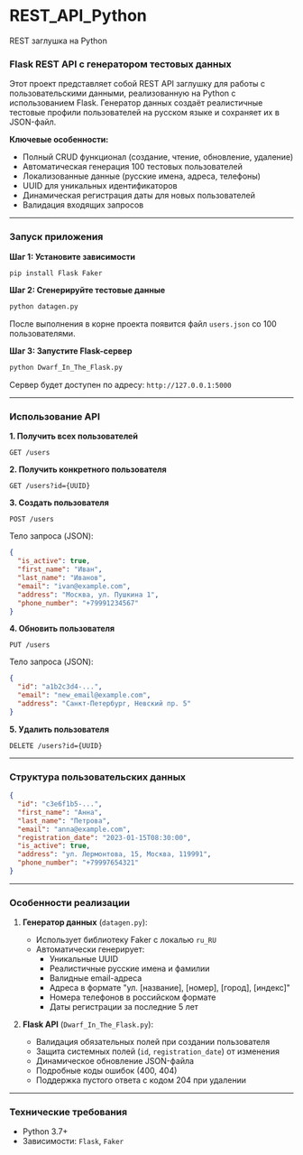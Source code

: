# REST_API_Python
REST заглушка на Python
### Flask REST API с генератором тестовых данных

Этот проект представляет собой REST API заглушку для работы с пользовательскими данными, реализованную на Python с использованием Flask. Генератор данных создаёт реалистичные тестовые профили пользователей на русском языке и сохраняет их в JSON-файл.

**Ключевые особенности:**
- Полный CRUD функционал (создание, чтение, обновление, удаление)
- Автоматическая генерация 100 тестовых пользователей
- Локализованные данные (русские имена, адреса, телефоны)
- UUID для уникальных идентификаторов
- Динамическая регистрация даты для новых пользователей
- Валидация входящих запросов

---

### Запуск приложения

**Шаг 1: Установите зависимости**
```bash
pip install Flask Faker
```

**Шаг 2: Сгенерируйте тестовые данные**
```bash
python datagen.py
```
После выполнения в корне проекта появится файл `users.json` со 100 пользователями.

**Шаг 3: Запустите Flask-сервер**
```bash
python Dwarf_In_The_Flask.py
```
Сервер будет доступен по адресу: `http://127.0.0.1:5000`

---

### Использование API

**1. Получить всех пользователей**
```http
GET /users
```

**2. Получить конкретного пользователя**
```http
GET /users?id={UUID}
```

**3. Создать пользователя**
```http
POST /users
```
Тело запроса (JSON):
```json
{
  "is_active": true,
  "first_name": "Иван",
  "last_name": "Иванов",
  "email": "ivan@example.com",
  "address": "Москва, ул. Пушкина 1",
  "phone_number": "+79991234567"
}
```

**4. Обновить пользователя**
```http
PUT /users
```
Тело запроса (JSON):
```json
{
  "id": "a1b2c3d4-...",
  "email": "new_email@example.com",
  "address": "Санкт-Петербург, Невский пр. 5"
}
```

**5. Удалить пользователя**
```http
DELETE /users?id={UUID}
```

---

### Структура пользовательских данных
```json
{
  "id": "c3e6f1b5-...",
  "first_name": "Анна",
  "last_name": "Петрова",
  "email": "anna@example.com",
  "registration_date": "2023-01-15T08:30:00",
  "is_active": true,
  "address": "ул. Лермонтова, 15, Москва, 119991",
  "phone_number": "+79997654321"
}
```

---

### Особенности реализации
1. **Генератор данных** (`datagen.py`):
   - Использует библиотеку Faker с локалью `ru_RU`
   - Автоматически генерирует:
     - Уникальные UUID
     - Реалистичные русские имена и фамилии
     - Валидные email-адреса
     - Адреса в формате "ул. [название], [номер], [город], [индекс]"
     - Номера телефонов в российском формате
     - Даты регистрации за последние 5 лет

2. **Flask API** (`Dwarf_In_The_Flask.py`):
   - Валидация обязательных полей при создании пользователя
   - Защита системных полей (`id`, `registration_date`) от изменения
   - Динамическое обновление JSON-файла
   - Подробные коды ошибок (400, 404)
   - Поддержка пустого ответа с кодом 204 при удалении

---

### Технические требования
- Python 3.7+
- Зависимости: `Flask`, `Faker`
